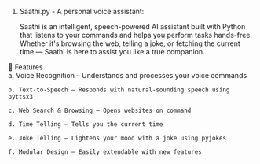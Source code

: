 1. Saathi.py - A personal voice assistant:

   Saathi is an intelligent, speech-powered AI assistant built with Python that listens to your commands and helps you perform tasks hands-free. Whether it's browsing the web, telling a joke, or fetching the current time — Saathi is here to assist you like a true companion.

  🔹 Features<br>
    a. Voice Recognition – Understands and processes your voice commands
  
    b. Text-to-Speech – Responds with natural-sounding speech using pyttsx3
  
    c. Web Search & Browsing – Opens websites on command
  
    d. Time Telling – Tells you the current time
  
    e. Joke Telling – Lightens your mood with a joke using pyjokes
  
    f. Modular Design – Easily extendable with new features 